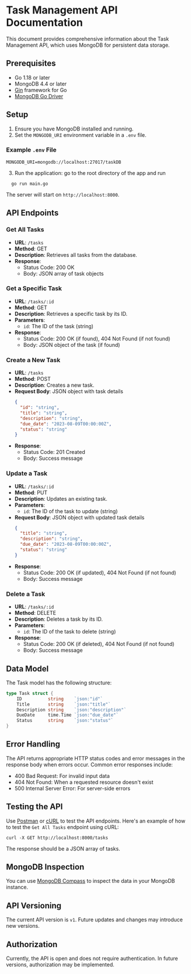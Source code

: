 # Task Management API Documentation

This document provides comprehensive information about the Task Management API, which uses MongoDB for persistent data storage.

## Prerequisites

- Go 1.18 or later
- MongoDB 4.4 or later
- [Gin](https://github.com/gin-gonic/gin) framework for Go
- [MongoDB Go Driver](https://pkg.go.dev/go.mongodb.org/mongo-driver)

## Setup

1. Ensure you have MongoDB installed and running.
2. Set the `MONGODB_URI` environment variable in a `.env` file.

### Example `.env` File

```
MONGODB_URI=mongodb://localhost:27017/taskDB
```

3. Run the application:
  go to the root directory of the app and run
  ```
    go run main.go
  ```

The server will start on `http://localhost:8000`.

## API Endpoints

### Get All Tasks

- **URL**: `/tasks`
- **Method**: GET
- **Description**: Retrieves all tasks from the database.
- **Response**: 
  - Status Code: 200 OK
  - Body: JSON array of task objects

### Get a Specific Task

- **URL**: `/tasks/:id`
- **Method**: GET
- **Description**: Retrieves a specific task by its ID.
- **Parameters**: 
  - `id`: The ID of the task (string)
- **Response**: 
  - Status Code: 200 OK (if found), 404 Not Found (if not found)
  - Body: JSON object of the task (if found)

### Create a New Task

- **URL**: `/tasks`
- **Method**: POST
- **Description**: Creates a new task.
- **Request Body**: JSON object with task details
  ```json
  {
    "id": "string",
    "title": "string",
    "description": "string",
    "due_date": "2023-08-09T00:00:00Z",
    "status": "string"
  }
  ```
- **Response**: 
  - Status Code: 201 Created
  - Body: Success message

### Update a Task

- **URL**: `/tasks/:id`
- **Method**: PUT
- **Description**: Updates an existing task.
- **Parameters**: 
  - `id`: The ID of the task to update (string)
- **Request Body**: JSON object with updated task details
  ```json
  {
    "title": "string",
    "description": "string",
    "due_date": "2023-08-09T00:00:00Z",
    "status": "string"
  }
  ```
- **Response**: 
  - Status Code: 200 OK (if updated), 404 Not Found (if not found)
  - Body: Success message

### Delete a Task

- **URL**: `/tasks/:id`
- **Method**: DELETE
- **Description**: Deletes a task by its ID.
- **Parameters**: 
  - `id`: The ID of the task to delete (string)
- **Response**: 
  - Status Code: 200 OK (if deleted), 404 Not Found (if not found)
  - Body: Success message

## Data Model

The Task model has the following structure:

```go
type Task struct {
    ID          string    `json:"id"`
    Title       string    `json:"title"`
    Description string    `json:"description"`
    DueDate     time.Time `json:"due_date"`
    Status      string    `json:"status"`
}
```

## Error Handling

The API returns appropriate HTTP status codes and error messages in the response body when errors occur. Common error responses include:

- 400 Bad Request: For invalid input data
- 404 Not Found: When a requested resource doesn't exist
- 500 Internal Server Error: For server-side errors

## Testing the API

Use [Postman](https://www.postman.com/) or [cURL](https://curl.se/) to test the API endpoints. Here's an example of how to test the `Get All Tasks` endpoint using cURL:

```
curl -X GET http://localhost:8000/tasks
```

The response should be a JSON array of tasks.

## MongoDB Inspection

You can use [MongoDB Compass](https://www.mongodb.com/products/compass) to inspect the data in your MongoDB instance.

## API Versioning

The current API version is `v1`. Future updates and changes may introduce new versions.

## Authorization

Currently, the API is open and does not require authentication. In future versions, authorization may be implemented.
